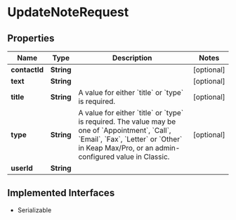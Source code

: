 

# UpdateNoteRequest


## Properties

| Name | Type | Description | Notes |
|------------ | ------------- | ------------- | -------------|
|**contactId** | **String** |  |  [optional] |
|**text** | **String** |  |  [optional] |
|**title** | **String** | A value for either &#x60;title&#x60; or &#x60;type&#x60; is required. |  [optional] |
|**type** | **String** | A value for either &#x60;title&#x60; or &#x60;type&#x60; is required. The value may be one of &#x60;Appointment&#x60;, &#x60;Call&#x60;, &#x60;Email&#x60;, &#x60;Fax&#x60;, &#x60;Letter&#x60; or &#x60;Other&#x60; in Keap Max/Pro, or an admin-configured value in Classic. |  [optional] |
|**userId** | **String** |  |  |


## Implemented Interfaces

* Serializable

